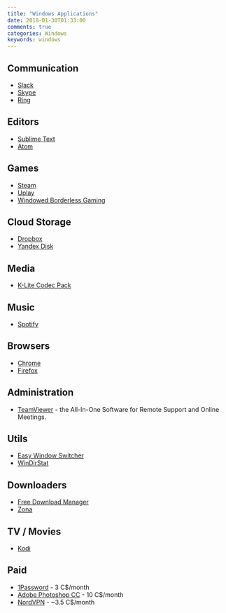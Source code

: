 ```yaml
---
title: "Windows Applications"
date: 2018-01-30T01:33:00
comments: true
categories: Windows
keywords: windows
---
```


## Communication
* [Slack](https://itunes.apple.com/app/slack/id803453959?ls=1&mt=12)
* [Skype](http://www.skype.com/)
* [Ring](https://ring.cx/)

## Editors
* [Sublime Text](https://www.sublimetext.com/)
* [Atom](https://atom.io/)

## Games
* [Steam](http://store.steampowered.com/)
* [Uplay](https://uplay.ubi.com/)
* [Windowed Borderless Gaming](http://westechsolutions.net/sites/WindowedBorderlessGaming/)

## Cloud Storage
* [Dropbox](https://www.dropbox.com/)
* [Yandex Disk](https://disk.yandex.com/)

## Media
* [K-Lite Codec Pack](http://codecguide.com/)

## Music
* [Spotify](https://www.spotify.com)

## Browsers
* [Chrome](https://www.google.com/intl/en/chrome/browser/)
* [Firefox](http://www.mozilla.org/en-US/firefox/new/)

## Administration
* [TeamViewer](http://www.teamviewer.com/) - the All-In-One Software for Remote Support and Online Meetings.

## Utils
* [Easy Window Switcher](https://neosmart.net/EasySwitch/)
* [WinDirStat](https://windirstat.net/)

## Downloaders
* [Free Download Manager](http://freedownloadmanager.org)
* [Zona](http://zona.ru/en/)

## TV / Movies
* [Kodi](https://kodi.tv/)

## Paid
* [1Password](https://agilebits.com/onepassword) - 3 C$/month
* [Adobe Photoshop CC](https://www.adobe.com/ca/products/photoshop/free-trial-download.html) - 10 C$/month
* [NordVPN](https://nordvpn.com) - ~3.5 C$/month
